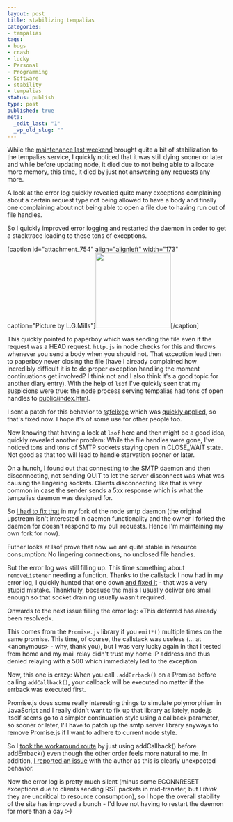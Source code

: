 ```yaml
---
layout: post
title: stabilizing tempalias
categories:
- tempalias
tags:
- bugs
- crash
- lucky
- Personal
- Programming
- Software
- stability
- tempalias
status: publish
type: post
published: true
meta:
  _edit_last: "1"
  _wp_old_slug: ""
---
```

While the <a href="http://www.gnegg.ch/2010/06/do-spammers-find-pleasure-in-destroying-fun-stuff/">maintenance last weekend</a> brought quite a bit of stabilization to the tempalias service, I quickly noticed that it was still dying sooner or later and while before updating node, it died due to not being able to allocate more memory, this time, it died by just not answering any requests any more.

A look at the error log quickly revealed quite many exceptions complaining about a certain request type not being allowed to have a body and finally one complaining about not being able to open a file due to having run out of file handles.

So I quickly improved error logging and restarted the daemon in order to get a stacktrace leading to these tons of exceptions.

[caption id="attachment_754" align="alignleft" width="173" caption="Picture by L.G.Mills"]<a href="http://www.flickr.com/photos/lmillsphotography/2659662694/"><img class="size-full wp-image-754  " title="Milkweed Bug" src="http://www.gnegg.ch/wp-content/uploads/2010/07/2659662694_9502870853_m.jpg" alt="" width="173" height="173" /></a>[/caption]

This quickly pointed to paperboy which was sending the file even if the request was a HEAD request. <code>http.js</code> in node checks for this and throws whenever you send a body when you should not. That exception lead then to paperboy never closing the file (have I already complained how incredibly difficult it is to do proper exception handling the moment continuations get involved? I think not and I also think it's a good topic for another diary entry). With the help of <code>lsof</code> I've quickly seen that my suspicions were true: the node process serving tempalias had tons of open handles to <a href="http://github.com/pilif/tempalias/blob/master/public/index.html">public/index.html</a>.

I sent a patch for this behavior to <a href="http://twitter.com/felixge">@felixge</a> which was <a href="http://github.com/felixge/node-paperboy/commit/8c37d6fa32ca10e4198490af8a25595bdb5abf16">quickly applied</a>, so that's fixed now. I hope it's of some use for other people too.

Now knowing that having a look at <code>lsof</code> here and then might be a good idea, quickly revealed another problem: While the file handles were gone, I've noticed tons and tons of SMTP sockets staying open in CLOSE_WAIT state. Not good as that too will lead to handle starvation sooner or later.

On a hunch, I found out that connecting to the SMTP daemon and then disconnecting, not sending QUIT to let the server disconnect was what was causing the lingering sockets. Clients disconnecting like that is very common in case the sender sends a 5xx response which is what the tempalias daemon was designed for.

So <a href="http://github.com/pilif/node-smtp/commit/a95d80720af58d5495a2cd9f63c2e5c88e73c3f6">I had to fix that</a> in my fork of the node smtp daemon (the original upstream isn't interested in daemon functionality and the owner I forked the daemon for doesn't respond to my pull requests. Hence I'm maintaining my own fork for now).

Futher looks at lsof prove that now we are quite stable in resource consumption: No lingering connections, no unclosed file handles.

But the error log was still filling up. This time something about <code>removeListener</code> needing a function. Thanks to the callstack I now had in my error log, I quickly hunted that one down <a href="http://github.com/pilif/node-smtp/commit/c9e04139483cd61abd4e276fef02965465c31d43">and fixed it</a> - that was a very stupid mistake. Thankfully, because the mails I usually deliver are small enough so that socket draining usually wasn't required.

Onwards to the next issue filling the error log: «This deferred has already been resolved».

This comes from the <code>Promise.js</code> library if you <code>emit*()</code> multiple times on the same promise. This time, of course, the callstack was useless (... at &lt;anonymous&gt; - why, thank you), but I was very lucky again in that I tested from home and my mail relay didn't trust my home IP address and thus denied relaying with a 500 which immediately led to the exception.

Now, this one is crazy: When you call <code>.addErrback()</code> on a Promise before calling <code>addCallback()</code>, your callback will be executed no matter if the errback was executed first.

Promise.js does some really interesting things to simulate polymorphism in JavaScript and I really didn't want to fix up that library as lately, node.js itself seems go to a simpler continuation style using a callback parameter, so sooner or later, I'll have to patch up the smtp server library anyways to remove Promise.js if I want to adhere to current node style.

So I <a href="http://github.com/pilif/node-smtp/commit/c22d333e344325e0f36fa801b5bf91bba7285439">took the workaround route</a> by just using addCallback() before addErrback() even though the other order feels more natural to me. In addition, <a href="http://github.com/kriszyp/node-promise/issues/issue/1">I reported an issue</a> with the author as this is clearly unexpected behavior.

Now the error log is pretty much silent (minus some ECONNRESET exceptions due to clients sending RST packets in mid-transfer, but I <em>think </em>they are uncritical to resource consumption), so I hope the overall stability of the site has improved a bunch - I'd love not having to restart the daemon for more than a day :-)
